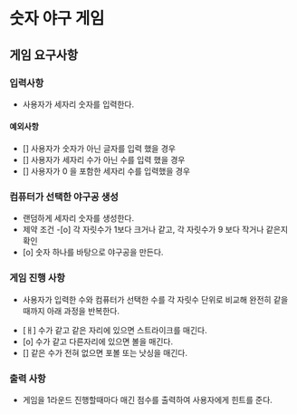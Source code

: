 # 숫자 야구 게임
## 게임 요구사항
### 입력사항
-  사용자가 세자리 숫자를 입력한다.
#### 예외사항
 * [] 사용자가 숫자가 아닌 글자를 입력 했을 경우
 * [] 사용자가 세자리 수가 아닌 수를 입력 했을 경우
*  [] 사용자가 0 을 포함한 세자리 수를 입력했을 경우

### 컴퓨터가 선택한 야구공 생성
 - 랜덤하게 세자리 숫자를 생성한다.
 - 제약 조건
-[o] 각 자릿수가 1보다 크거나 같고, 각 자릿수가 9 보다 작거나 같은지 확인
 - [o] 숫자 하나를 바탕으로 야구공을 만든다.

### 게임 진행 사항
* 사용자가 입력한 수와 컴퓨터가 선택한 수를 각 자릿수 단위로 비교해 완전히 같을 때까지 아래 과정을 반복한다.
 - [ㅐ] 수가 같고 같은 자리에 있으면 스트라이크를 매긴다.
-  [o] 수가 같고 다른자리에 있으면 볼을 매긴다.
-  [] 같은 수가 전혀 없으면 포볼 또는 낫싱을 매긴다.

### 출력 사항
 - 게임을 1라운드 진행할때마다 매긴 점수를 출력하여 사용자에게 힌트를 준다.